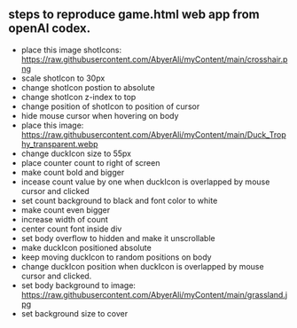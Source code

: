 
## steps to reproduce game.html web app from openAI codex.

- place this image shotIcons: https://raw.githubusercontent.com/AbyerAli/myContent/main/crosshair.png
- scale shotIcon to 30px
- change shotIcon postion to absolute
- change shotIcon z-index to top
- change position of shotIcon to position of cursor
- hide mouse cursor when hovering on body 
- place this image: https://raw.githubusercontent.com/AbyerAli/myContent/main/Duck_Trophy_transparent.webp
- change duckIcon size to 55px
- place counter count to right of screen
- make count bold and bigger
- incease count value by one when duckIcon is overlapped by mouse cursor and clicked
- set count background to black and font color to white
- make count even bigger
- increase width of count
- center count font inside div
- set body overflow to hidden and make it unscrollable
- make duckIcon positioned absolute
- keep moving duckIcon to random positions on body
- change duckIcon position when duckIcon is overlapped by mouse cursor and clicked.
- set body background to image: https://raw.githubusercontent.com/AbyerAli/myContent/main/grassland.jpg
- set background size to cover
